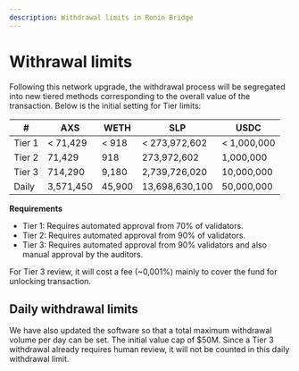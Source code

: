 ```yaml
---
description: Withdrawal limits in Ronin Bridge
---
```


# Withrawal limits

Following this network upgrade, the withdrawal process will be segregated into new tiered methods corresponding to the overall value of the transaction. Below is the initial setting for Tier limits:

| #      | AXS       | WETH   | SLP            | USDC        |
|--------|-----------|--------|----------------|-------------|
| Tier 1 | < 71,429  | < 918  | < 273,972,602  | < 1,000,000 |
| Tier 2 | 71,429    | 918    | 273,972,602    | 1,000,000   |
| Tier 3 | 714,290   | 9,180  | 2,739,726,020  | 10,000,000  |
| Daily  | 3,571,450 | 45,900 | 13,698,630,100 | 50,000,000  |

**Requirements**

* Tier 1: Requires automated approval from 70% of validators.
* Tier 2: Requires automated approval from 90% of validators.
* Tier 3: Requires automated approval from 90% validators and also manual approval by the auditors.

For Tier 3 review, it will cost a fee (~0,001%) mainly to cover the fund for unlocking transaction.

## Daily withdrawal limits

We have also updated the software so that a total maximum withdrawal volume per day can be set. The initial value cap of $50M. Since a Tier 3 withdrawal already requires human review, it will not be counted in this daily withdrawal limit.